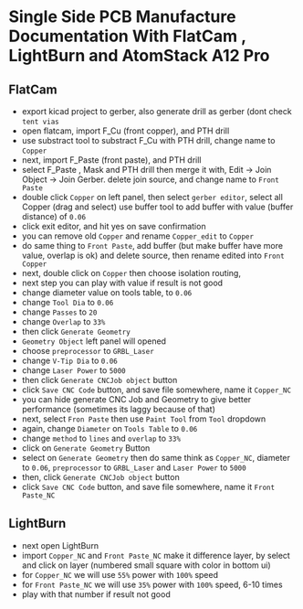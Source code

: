 # Single Side PCB Manufacture Documentation With FlatCam , LightBurn and AtomStack A12 Pro

## FlatCam

- export kicad project to gerber, also generate drill as gerber (dont check `tent vias`
- open flatcam, import F_Cu (front copper), and PTH drill 
- use substract tool to substract F_Cu with PTH drill, change name to `Copper`
- next, import F_Paste (front paste), and PTH drill
- select F_Paste , Mask and PTH drill then merge it with, Edit -> Join Object -> Join Gerber. delete join source, and change name to `Front Paste`
- double click `Copper` on left panel, then select `gerber editor`, select all Copper (drag and select) use buffer tool to add buffer with value (buffer distance) of `0.06`
- click exit editor, and hit yes on save confirmation
- you can remove old `Copper` and rename `Copper_edit` to `Copper`
- do same thing to `Front Paste`, add buffer (but make buffer have more value, overlap is ok) and delete source, then rename edited into `Front Copper`
- next, double click on `Copper` then choose isolation routing, 
- next step you can play with value if result is not good
- change diameter value on tools table, to `0.06` 
- change `Tool Dia` to `0.06`
- change `Passes` to `20`
- change `Overlap` to `33%`
- then click `Generate Geometry`
- `Geometry Object` left panel will opened
- choose `preprocessor` to `GRBL_Laser`
- change `V-Tip Dia` to `0.06`
- change `Laser Power` to `5000`
- then click `Generate CNCJob object` button
- click `Save CNC Code` button, and save file somewhere, name it `Copper_NC`
- you can hide generate CNC Job and Geometry to give better performance (sometimes its laggy because of that)
- next, select `Fron Paste` then use `Paint Tool` from `Tool` dropdown
- again, change `Diameter` on `Tools Table` to `0.06`
- change `method` to `lines` and `overlap` to `33%`
- click on `Generate Geometry` Button
- select on `Generate Geometry` then do same think as `Copper_NC`, diameter to `0.06`, `preprocessor` to `GRBL_Laser` and `Laser Power` to `5000`
- then, click `Generate CNCJob object` button
- click `Save CNC Code` button, and save file somewhere, name it `Front Paste_NC`

## LightBurn

- next open LightBurn 
- import `Copper_NC` and `Front Paste_NC` make it difference layer, by select and click on layer (numbered small square with color in bottom ui)
- for `Copper_NC` we will use `55%` power with `100%` speed
- for `Front Paste_NC` we will use `35%` power with `100%` speed, 6-10 times
- play with that number if result not good

